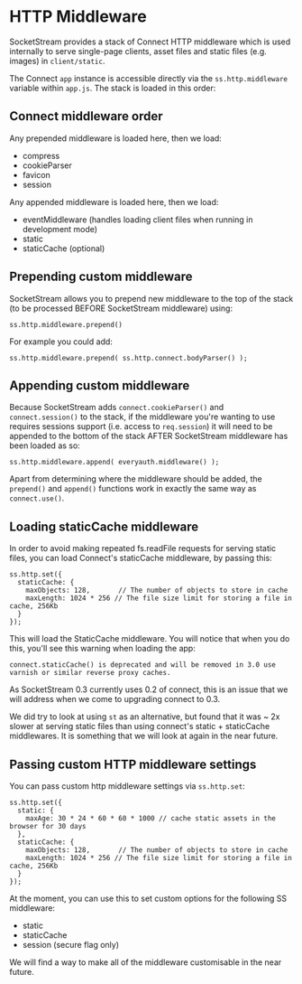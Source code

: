 # HTTP Middleware

SocketStream provides a stack of Connect HTTP middleware which is used internally to serve single-page clients, asset files and static files (e.g. images) in `client/static`.

The Connect `app` instance is accessible directly via the `ss.http.middleware` variable within `app.js`. The stack is loaded in this order:


Connect middleware order
---

Any prepended middleware is loaded here, then we load:

- compress
- cookieParser
- favicon
- session

Any appended middleware is loaded here, then we load:

- eventMiddleware (handles loading client files when running in development mode)
- static
- staticCache (optional)

Prepending custom middleware
---

SocketStream allows you to prepend new middleware to the top of the stack (to be processed BEFORE SocketStream middleware) using:

    ss.http.middleware.prepend()

For example you could add:

    ss.http.middleware.prepend( ss.http.connect.bodyParser() );

Appending custom middleware
---

Because SocketStream adds `connect.cookieParser()` and `connect.session()` to the stack, if the middleware you're wanting to use requires sessions support (i.e. access to `req.session`) it will need to be appended to the bottom of the stack AFTER SocketStream middleware has been loaded as so:

    ss.http.middleware.append( everyauth.middleware() );

Apart from determining where the middleware should be added, the `prepend()` and `append()` functions work in exactly the same way as `connect.use()`.

Loading staticCache middleware
---

In order to avoid making repeated fs.readFile requests for serving static files, you can load Connect's staticCache middleware, by passing this:

    ss.http.set({
      staticCache: {
        maxObjects: 128,       // The number of objects to store in cache
        maxLength: 1024 * 256 // The file size limit for storing a file in cache, 256Kb
      }
    });

This will load the StaticCache middleware. You will notice that when you do this, you'll see this warning when loading the app:

    connect.staticCache() is deprecated and will be removed in 3.0 use varnish or similar reverse proxy caches.

As SocketStream 0.3 currently uses 0.2 of connect, this is an issue that we will address when we come to upgrading connect to 0.3.

We did try to look at using <code>st</code> as an alternative, but found that it was ~ 2x slower at serving static files than using connect's static + staticCache middlewares. It is something that we will look at again in the near future. 

Passing custom HTTP middleware settings
---

You can pass custom http middleware settings via <code>ss.http.set</code>:

    ss.http.set({
      static: {
        maxAge: 30 * 24 * 60 * 60 * 1000 // cache static assets in the browser for 30 days
      },
      staticCache: {
        maxObjects: 128,       // The number of objects to store in cache
        maxLength: 1024 * 256 // The file size limit for storing a file in cache, 256Kb
      }
    });

At the moment, you can use this to set custom options for the following SS middleware:

- static
- staticCache
- session (secure flag only)

We will find a way to make all of the middleware customisable in the near future.